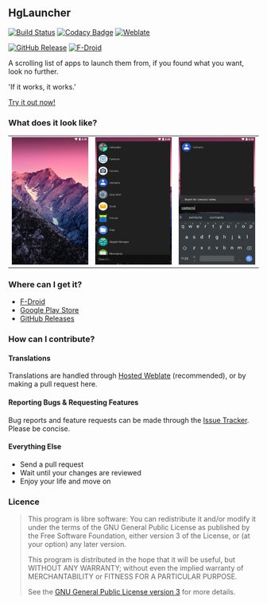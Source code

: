 ## HgLauncher

 [![Build Status](https://travis-ci.org/F4uzan/HgLauncher.svg?branch=master)](https://travis-ci.org/F4uzan/HgLauncher)
 [![Codacy Badge](https://api.codacy.com/project/badge/Grade/7b102385347b4be5b180ce56391d1bd1)](https://app.codacy.com/app/F4uzan/HgLauncher?utm_source=github.com&utm_medium=referral&utm_content=F4uzan/HgLauncher&utm_campaign=Badge_Grade_Dashboard)
 [![Weblate](https://hosted.weblate.org/widgets/hglauncher/-/svg-badge.svg)](https://hosted.weblate.org/engage/hglauncher/?utm_source=widget)

 [![GitHub Release](https://img.shields.io/github/release/F4uzan/HgLauncher.svg?logo=github)](https://github.com/F4uzan/HgLauncher/releases) [![F-Droid](https://img.shields.io/f-droid/v/mono.hg.svg)](https://f-droid.org/app/mono.hg)

A scrolling list of apps to launch them from, if you found what you want, look no further.

'If it works, it works.'

[Try it out now!](https://github.com/F4uzan/HgLauncher/blob/master/README.md#where-can-i-get-it)

### What does it look like?

| | | |
|:-------------------------:|:-------------------------:|:-------------------------:|
![Homescreen](https://github.com/F4uzan/HgLauncher/raw/master/fastlane/metadata/android/en-US/images/phoneScreenshots/1.png "Homescreen") | ![App list](https://github.com/F4uzan/HgLauncher/raw/master/fastlane/metadata/android/en-US/images/phoneScreenshots/2.png "List all your apps") | ![App search](https://github.com/F4uzan/HgLauncher/raw/master/fastlane/metadata/android/en-US/images/phoneScreenshots/3.png "Search and find apps")

### Where can I get it?

- [F-Droid](https://f-droid.org/app/mono.hg)
- [Google Play Store](https://play.google.com/store/apps/details?id=mono.hg)
- [GitHub Releases](https://github.com/F4uzan/HgLauncher/releases)

### How can I contribute?

#### Translations

Translations are handled through [Hosted Weblate](https://hosted.weblate.org/engage/hglauncher/) (recommended), or by making a pull request here.

#### Reporting Bugs & Requesting Features

Bug reports and feature requests can be made through the [Issue Tracker](https://github.com/F4uzan/HgLauncher/issues). Please be concise.

#### Everything Else

* Send a pull request
* Wait until your changes are reviewed
* Enjoy your life and move on

### Licence

> This program is libre software: You can redistribute it and/or modify it under the terms of the GNU General Public License as published by the Free Software Foundation, either version 3 of the License, or (at your option) any later version.
>
> This program is distributed in the hope that it will be useful, but WITHOUT ANY WARRANTY; without even the implied warranty of MERCHANTABILITY or FITNESS FOR A PARTICULAR PURPOSE.
> 
> See the [GNU General Public License version 3](https://www.gnu.org/licenses/gpl-3.0.html/) for more details.

